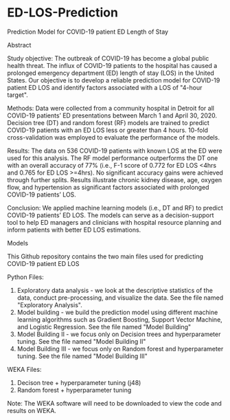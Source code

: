 # ED-LOS-Prediction
Prediction Model for COVID-19 patient ED Length of Stay

Abstract

Study objective: The outbreak of COVID-19 has become a global public health threat. The influx of COVID-19 patients to the hospital has caused a prolonged emergency department (ED) length of stay (LOS) in the United States. Our objective is to develop a reliable prediction model for COVID-19 patient ED LOS and identify factors associated with a LOS of "4-hour target".

Methods: Data were collected from a community hospital in Detroit for all COVID-19 patients’ ED presentations between March 1 and April 30, 2020. Decision tree (DT) and random forest (RF) models are trained to predict COVID-19 patients with an ED LOS less or greater than 4 hours. 10-fold cross-validation was employed to evaluate the performance of the models. 

Results: The data on 536 COVID-19 patients with known LOS at the ED were used for this analysis. The RF model performance outperforms the DT one with an overall accuracy of 77% (i.e., F-1 score of 0.772 for ED LOS <4hrs and 0.765 for ED LOS >=4hrs). No significant accuracy gains were achieved through further splits. Results illustrate chronic kidney disease, age, oxygen flow, and hypertension as significant factors associated with prolonged COVID-19 patients’ LOS.

Conclusion: We applied machine learning models (i.e., DT and RF) to predict COVID-19 patients’ ED LOS. The models can serve as a decision-support tool to help ED managers and clinicians with hospital resource planning and inform patients with better ED LOS estimations.

Models

This Github repository contains the two main files used for predicting COVID-19 patient ED LOS

Python Files:

1. Exploratory data analysis - we look at the descriptive statistics of the data, conduct pre-processing, and visualize the data. See the file named "Exploratory Analysis".
2. Model building - we build the prediction model using different machine learning algorithms such as Gradient Boosting, Support Vector Machine, and Logistic Regression. See the file named "Model Building"
3. Model Building II - we focus only on Decision trees and hyperparameter tuning. See the file named "Model Building II"
4. Model Building III - we focus only on Random forest and hyperparameter tuning. See the file named "Model Building III"

WEKA Files:

1. Decison tree + hyperparameter tuning (j48)
2. Random forest + hyperparameter tuning

Note: The WEKA software will need to be downloaded to view the code and results on WEKA.
